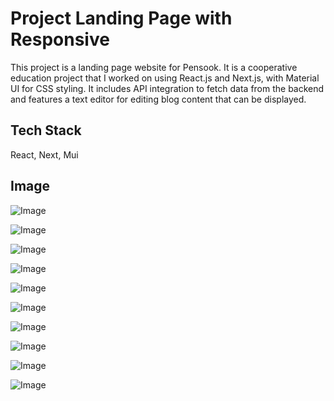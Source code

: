 
# Project Landing Page with Responsive

This project is a landing page website for Pensook. It is a cooperative education project that I worked on using React.js and Next.js, with Material UI for CSS styling. It includes API integration to fetch data from the backend and features a text editor for editing blog content that can be displayed.


## Tech Stack

React, Next, Mui




## Image

![Image](https://i.postimg.cc/8PMfqQzb/1111.png)


![Image](https://i.postimg.cc/zDk9p3nw/2222.png)


![Image](https://i.postimg.cc/zDk9p3nw/2222.png)


![Image](https://i.postimg.cc/tJDwgmXv/3333.png)


![Image](https://i.postimg.cc/SsFw1MTd/4444.png)


![Image](https://i.postimg.cc/T3hMKG5V/555.png)


![Image](https://i.postimg.cc/wvXnCjnp/6666.png)


![Image](https://i.postimg.cc/286XwGjm/9999.png)


![Image](https://i.postimg.cc/wxFGLZp0/7777.png)


![Image](https://i.postimg.cc/qqmDrhL9/8888.png)

